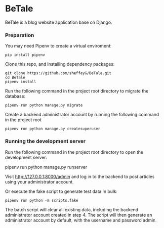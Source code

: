 # BeTale
BeTale is a blog website application base on Django.

### Preparation

You may need Pipenv to create a virtual enviroment:

```
pip install pipenv
```

Clone this repo, and installing dependency packages:

```
git clone https://github.com/sheffeyG/BeTale.git
cd BeTale
pipenv install
```

Run the following command in the project root directory to migrate the database:

```
pipenv run python manage.py migrate
```

Create a backend administrator account by running the following command in the project root

```
pipenv run python manage.py createsuperuser
```

### Running the development server

Run the following command in the project root directory to open the development server:

pipenv run python manage.py runserver

Visit http://127.0.0.1:8000/admin and log in to the backend to post articles using your administrator account.

Or execute the fake script to generate test data in bulk:

```
pipenv run python -m scripts.fake
```

The batch script will clear all existing data, including the backend administrator account created in step 4. The script will then generate an administrator account by default, with the username and password admin.
